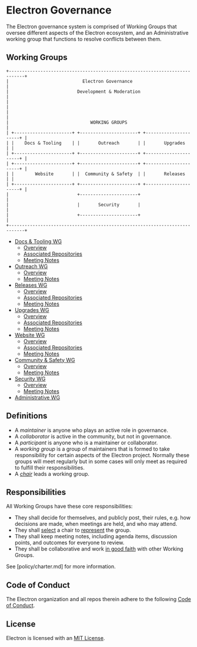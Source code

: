 # Electron Governance

The Electron governance system is comprised of Working Groups that oversee different aspects of the Electron ecosystem, and an Administrative working group that functions to resolve conflicts between them.

## Working Groups

```ascii
+----------------------------------------------------------------------------+
|                            Electron Governance                             |
|                          Development & Moderation                          |
|                                                                            |
|                                                                            |
|                               WORKING GROUPS                               |
| +----------------------+ +----------------------+ +----------------------+ |
| |    Docs & Tooling    | |       Outreach       | |       Upgrades       | |
| +----------------------+ +----------------------+ +----------------------+ |
| +----------------------+ +----------------------+ +----------------------+ |
| |        Website       | |  Community & Safety  | |       Releases       | |
| +----------------------+ +----------------------+ +----------------------+ |
|                          +----------------------+                          |
|                          |       Security       |                          |
|                          +----------------------+                          |
+----------------------------------------------------------------------------+
```

* [Docs & Tooling WG](wg-docs-tools)
  * [Overview](wg-docs-tools/README.md)
  * [Associated Repositories](wg-docs-tools/repos.md)
  * [Meeting Notes](wg-docs-tools/meeting-notes)
* [Outreach WG](wg-outreach)
  * [Overview](wg-outreach/README.md)
  * [Meeting Notes](wg-outreach/meeting-notes)
* [Releases WG](wg-releases)
  * [Overview](wg-releases/README.md)
  * [Associated Repositories](wg-releases/repos.md)
  * [Meeting Notes](wg-releases/meetig-notes)
* [Upgrades WG](wg-upgrades)
  * [Overview](wg-upgrades/README.md)
  * [Associated Repositories](wg-upgrades/repos.md)
  * [Meeting Notes](wg-upgrades/meeting-notes)
* [Website WG](wg-website)
  * [Overview](wg-website/README.md)
  * [Associated Repositories](wg-website/repos.md)
  * [Meeting Notes](wg-website/meeting-notes)
* [Community & Safety WG](wg-community-safety)
  * [Overview](wg-community-safety/README.md)
  * [Meeting Notes](wg-community-safety/meeting-notes)
* [Security WG](wg-security)
  * [Overview](wg-security/README.md)
  * [Meeting Notes](wg-security/meeting-notes)
* [Administrative WG](wg-administrative)

## Definitions

* A _maintainer_ is anyone who plays an active role in governance.
* A _collaborator_ is active in the community, but not in governance.
* A _participant_ is anyone who is a maintainer or collaborator.
* A _working group_ is a group of maintainers that is formed to take responsibility for certain aspects of the Electron project. Normally these groups will meet regularly but in some cases will only meet as required to fulfill their responsibilities.
* A [_chair_](#Leadership) leads a working group.

## Responsibilities

All Working Groups have these core responsibilities:

* They shall decide for themselves, and publicly post, their rules, e.g. how decisions are made, when meetings are held, and who may attend.
* They shall [select](#Leadership-Terms-and-Selection) a chair to [represent](#Leadership-Responsibilities) the group.
* They shall keep meeting notes, including agenda items, discussion points, and outcomes for everyone to review.
* They shall be collaborative and work [in good faith](#Core-Values) with other Working Groups.

See [policy/charter.md] for more information.

## Code of Conduct

The Electron organization and all repos therein adhere to the following [Code of Conduct](CODE_OF_CONDUCT.md).

## License

Electron is licensed with an [MIT License](https://github.com/electron/electron/blob/master/LICENSE).
